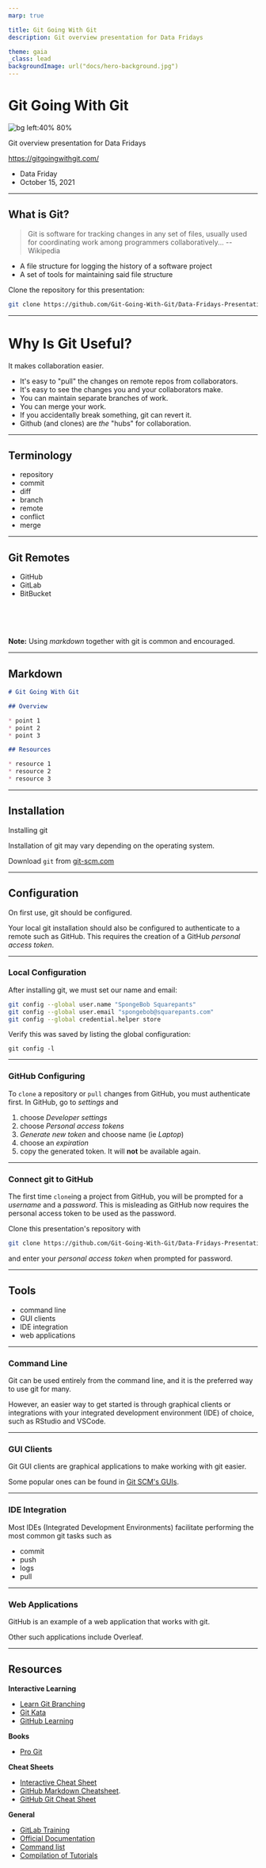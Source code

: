 ```yaml
---
marp: true

title: Git Going With Git
description: Git overview presentation for Data Fridays

theme: gaia
_class: lead
backgroundImage: url("docs/hero-background.jpg")
---
```


# **Git Going With Git**

![bg left:40% 80%](docs/git-logo.png)

Git overview presentation for Data Fridays

https://gitgoingwithgit.com/

- Data Friday
- October 15, 2021

---

<!--
header: "Git Going With Git"
footer: "Data Fridays, UTRGV SMSS"
paginate: true
-->

## **What is Git?**

> Git is software for tracking changes in any set of files, usually used for coordinating work among programmers collaboratively... -- Wikipedia

* A file structure for logging the history of a software project
* A set of tools for maintaining said file structure

Clone the repository for this presentation:

```sh
git clone https://github.com/Git-Going-With-Git/Data-Fridays-Presentation
```


---
# Why Is Git Useful?

It makes collaboration easier.

- It's easy to "pull" the changes on remote repos from collaborators.
- It's easy to see the changes you and your collaborators make.
- You can maintain separate branches of work.
- You can merge your work.
- If you accidentally break something, git can revert it.
- Github (and clones) are *the* "hubs" for collaboration.



---

## Terminology

- repository
- commit
- diff
- branch
- remote
- conflict
- merge

---

## Git Remotes

* GitHub
* GitLab
* BitBucket

<br/><br/><br/>

**Note:** Using *markdown* together with git is common and encouraged.

---

## Markdown

```markdown
# Git Going With Git

## Overview

* point 1
* point 2
* point 3

## Resources

* resource 1
* resource 2
* resource 3
```

---

## Installation

Installing git

Installation of git may vary depending on the operating system.

Download `git` from [git-scm.com](https://git-scm.com/)

---

## Configuration

On first use, git should be configured.

Your local git installation should also be configured to authenticate
to a remote such as GitHub. This requires the creation of a GitHub *personal access token*.

---

### Local Configuration

After installing git, we must set our name and email:

```sh
git config --global user.name "SpongeBob Squarepants"
git config --global user.email "spongebob@squarepants.com"
git config --global credential.helper store
```

Verify this was saved by listing the global configuration:

```
git config -l
```

---

### GitHub Configuring

To `clone` a repository or `pull` changes from GitHub, you must authenticate first. In GitHub, go to *settings* and

1. choose *Developer settings*
1. choose *Personal access tokens*
1. *Generate new token* and choose name (ie *Laptop*)
1. choose an *expiration*
1. copy the generated token. It will **not** be available again.

---

### Connect git to GitHub

The first time `clone`ing a project from GitHub, you will be prompted for a *username* and a *password*. This is misleading as GitHub now requires the personal access token to be used as the password.

Clone this presentation's repository with

```sh
git clone https://github.com/Git-Going-With-Git/Data-Fridays-Presentation
```

and enter your *personal access token* when prompted for password.

---

## Tools

* command line
* GUI clients
* IDE integration
* web applications

---

### Command Line

Git can be used entirely from the command line, and it is the preferred way to use git for many.

However, an easier way to get started is through graphical clients or integrations with your integrated development environment (IDE) of choice, such as RStudio and VSCode.

---

### GUI Clients

Git GUI clients are graphical applications to make working with git easier.

Some popular ones can be found in [Git SCM's GUIs](https://git-scm.com/downloads/guis).

---

### IDE Integration

Most IDEs (Integrated Development Environments) facilitate performing the most common git tasks such as

* commit
* push
* logs
* pull

---

### Web Applications

GitHub is an example of a web application that works with git.

Other such applications include Overleaf.

---

<!--
_class: twocols
style: |
    section.twocols {
        columns: 2;
    }
-->

## Resources

**Interactive Learning**

- [Learn Git Branching](https://learngitbranching.js.org/)
- [Git Kata](https://www.katacoda.com/courses/git)
- [GitHub Learning](https://lab.github.com/)

**Books**

- [Pro Git](https://git-scm.com/book/en/v2)

**Cheat Sheets**

- [Interactive Cheat Sheet](https://ndpsoftware.com/git-cheatsheet.html#loc=index;)
- [GitHub Markdown Cheatsheet](https://github.com/adam-p/markdown-here/wiki/Markdown-Cheatsheet).
- [GitHub Git Cheat Sheet](https://training.github.com/downloads/github-git-cheat-sheet.pdf)

**General**

- [GitLab Training](https://about.gitlab.com/learn/)
- [Official Documentation](https://git-scm.com/doc)
- [Command list](https://git-scm.com/docs)
- [Compilation of Tutorials](https://git-scm.com/doc/ext)
